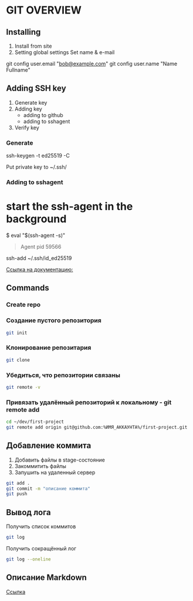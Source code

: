# GIT OVERVIEW

## Installing
1. Install from site
2. Setting global settings
Set name & e-mail

git config user.email "bob@example.com"
git config user.name "Name Fullname"


## Adding SSH key
1. Generate key
2. Adding key
	- adding to github
	- adding to sshagent
3. Verify key

### Generate
ssh-keygen -t ed25519 -C <e-mail>

Put private key to
~/.ssh/


### Adding to sshagent

# start the ssh-agent in the background
$ eval "$(ssh-agent -s)"
> Agent pid 59566


ssh-add ~/.ssh/id_ed25519


[Ссылка на документацию:](https://docs.github.com/ru/authentication/connecting-to-github-with-ssh/generating-a-new-ssh-key-and-adding-it-to-the-ssh-agent)

## Commands

### Create repo

### Создание пустого репозитория
```bash
git init
```

### Клонирование репозитария

```bash
git clone
```

### Убедиться, что репозитории связаны

```bash
git remote -v
```

### Привязать удалённый репозиторий к локальному - git remote add

```bash
cd ~/dev/first-project
git remote add origin git@github.com:%ИМЯ_АККАУНТА%/first-project.git
```

## Добавление коммита
1. Добавить файлы в stage-состояние
2. Закоммитить файлы
3. Запушить на удаленный сервер

```bash
git add .
git commit -m "описание коммита"
git push
```

## Вывод лога

Получить список коммитов

```bash
git log
```


Получить сокращённый лог 

```bash
git log --oneline
```




## Описание Markdown

[Ссылка](/markdown.md)